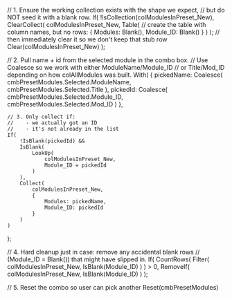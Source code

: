 // 1. Ensure the working collection exists with the shape we expect,
//    but do NOT seed it with a blank row.
If(
    !IsCollection(colModulesInPreset_New),
    ClearCollect(
        colModulesInPreset_New,
        Table(
            // create the table with column names, but no rows:
            { Modules: Blank(), Module_ID: Blank() }
        )
    );
    // then immediately clear it so we don't keep that stub row
    Clear(colModulesInPreset_New)
);

// 2. Pull name + id from the selected module in the combo box.
//    Use Coalesce so we work with either ModuleName/Module_ID
//    or Title/Mod_ID depending on how colAllModules was built.
With(
    {
        pickedName:
            Coalesce(
                cmbPresetModules.Selected.ModuleName,
                cmbPresetModules.Selected.Title
            ),
        pickedId:
            Coalesce(
                cmbPresetModules.Selected.Module_ID,
                cmbPresetModules.Selected.Mod_ID
            )
    },

    // 3. Only collect if:
    //    - we actually got an ID
    //    - it's not already in the list
    If(
        !IsBlank(pickedId) &&
        IsBlank(
            LookUp(
                colModulesInPreset_New,
                Module_ID = pickedId
            )
        ),
        Collect(
            colModulesInPreset_New,
            {
                Modules: pickedName,
                Module_ID: pickedId
            }
        )
    )
);

// 4. Hard cleanup just in case: remove any accidental blank rows
//    (Module_ID = Blank()) that might have slipped in.
If(
    CountRows(
        Filter(
            colModulesInPreset_New,
            IsBlank(Module_ID)
        )
    ) > 0,
    RemoveIf(
        colModulesInPreset_New,
        IsBlank(Module_ID)
    )
);

// 5. Reset the combo so user can pick another
Reset(cmbPresetModules)
